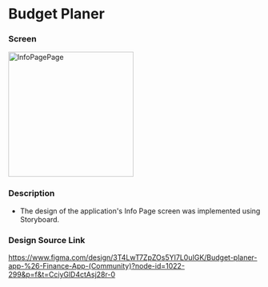 # Budget Planer 

### Screen

<img alt="InfoPagePage" src="https://github.com/developerburakgul/Budget/budgetPlaner.png" width="250"/>

### Description

- The design of the application's Info Page screen was implemented using Storyboard.

### Design Source Link

https://www.figma.com/design/3T4LwT7ZpZOs5YI7L0uIGK/Budget-planer-app-%26-Finance-App-(Community)?node-id=1022-299&p=f&t=CciyGlD4ctAsj28r-0
